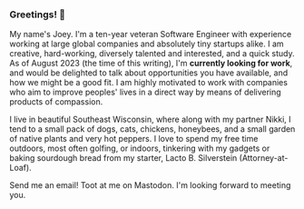 ### Greetings! 🖖

My name's Joey. I'm a ten-year veteran Software Engineer with experience working at large global companies and absolutely tiny startups alike. I am creative, hard-working, diversely talented and interested, and a quick study. As of August 2023 (the time of this writing), I'm **currently looking for work**, and would be delighted to talk about opportunities you have available, and how we might be a good fit. I am highly motivated to work with companies who aim to improve peoples' lives in a direct way by means of delivering products of compassion.

I live in beautiful Southeast Wisconsin, where along with my partner Nikki, I tend to a small pack of dogs, cats, chickens, honeybees, and a small garden of native plants and very hot peppers. I love to spend my free time outdoors, most often golfing, or indoors, tinkering with my gadgets or baking sourdough bread from my starter, Lacto B. Silverstein (Attorney-at-Loaf).

Send me an email! Toot at me on Mastodon. I'm looking forward to meeting you.
